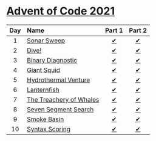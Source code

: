 [Advent of Code 2021](https://adventofcode.com/2021)
====================================================

|Day  |Name                             |Part 1                         |Part 2                         |
|:---:|:--------------------------------|:-----------------------------:|:-----------------------------:|
|1    |[Sonar Sweep][Day1]              |[&#10004;](./Day1/part1.dart)  |[&#10004;](./Day1/part2.dart)  |
|2    |[Dive!][Day2]                    |[&#10004;](./Day2/part1.dart)  |[&#10004;](./Day2/part2.dart)  |
|3    |[Binary Diagnostic][Day3]        |[&#10004;](./Day3/part1.dart)  |[&#10004;](./Day3/part2.dart)  |
|4    |[Giant Squid][Day4]              |[&#10004;](./Day4/part1.dart)  |[&#10004;](./Day4/part2.dart)  |
|5    |[Hydrothermal Venture][Day5]     |[&#10004;](./Day5/part1.dart)  |[&#10004;](./Day5/part2.dart)  |
|6    |[Lanternfish][Day6]              |[&#10004;](./Day6/part1.dart)  |[&#10004;](./Day6/part2.dart)  |
|7    |[The Treachery of Whales][Day7]  |[&#10004;](./Day7/part1.dart)  |[&#10004;](./Day7/part2.dart)  |
|8    |[Seven Segment Search][Day8]     |[&#10004;](./Day8/part1.dart)  |[&#10004;](./Day8/part2.dart)  |
|9    |[Smoke Basin][Day9]              |[&#10004;](./Day9/part1.dart)  |[&#10004;](./Day9/part2.dart)  |
|10   |[Syntax Scoring][Day10]          |[&#10004;](./Day10/part1.dart) |[&#10004;](./Day10/part2.dart) |

[Day1]: https://adventofcode.com/2021/day/1
[Day2]: https://adventofcode.com/2021/day/2
[Day3]: https://adventofcode.com/2021/day/3
[Day4]: https://adventofcode.com/2021/day/4
[Day5]: https://adventofcode.com/2021/day/5
[Day6]: https://adventofcode.com/2021/day/6
[Day7]: https://adventofcode.com/2021/day/7
[Day8]: https://adventofcode.com/2021/day/8
[Day9]: https://adventofcode.com/2021/day/9
[Day10]: https://adventofcode.com/2021/day/10
